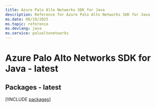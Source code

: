 ```yaml
---
title: Azure Palo Alto Networks SDK for Java
description: Reference for Azure Palo Alto Networks SDK for Java
ms.date: 08/19/2025
ms.topic: reference
ms.devlang: java
ms.service: paloaltonetworks
---
```

# Azure Palo Alto Networks SDK for Java - latest
## Packages - latest
[!INCLUDE [packages](palo-alto-networks-index.md)]